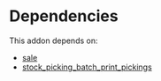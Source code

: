 # Dependencies

This addon depends on:

- [sale](https://github.com/bringout/oca-ocb-sale)
- [stock_picking_batch_print_pickings](https://github.com/bringout/oca-workflow-process)
